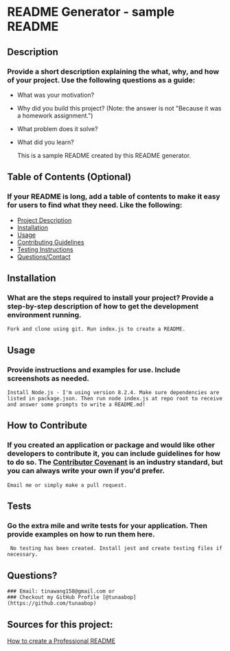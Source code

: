 # README Generator - sample README

  ## Description <a name="description"/>
  
  ### Provide a short description explaining the what, why, and how of your project. Use the following questions as a guide:
  - What was your motivation?
  - Why did you build this project? (Note: the answer is not "Because it was a homework assignment.")
  - What problem does it solve?
  - What did you learn?

    This is a sample README created by this README generator.
  
  ## Table of Contents (Optional)
  ### If your README is long, add a table of contents to make it easy for users to find what they need. Like the following:
  - [Project Description](#description)
  - [Installation](#installation)
  - [Usage](#usage)
  - [Contributing Guidelines](#contribute)
  - [Testing Instructions](#testing)
  - [Questions/Contact](#questions)
  
  
  ## Installation <a name="installation"/>
  ### What are the steps required to install your project? Provide a step-by-step description of how to get the development environment running.
    Fork and clone using git. Run index.js to create a README.
  
  ## Usage  <a name="usage"/>
  ### Provide instructions and examples for use. Include screenshots as needed.
    Install Node.js - I'm using version 8.2.4. Make sure dependencies are listed in package.json. Then run node index.js at repo root to receive and answer some prompts to write a README.md!

  ## How to Contribute <a name="contribute"/>
  ### If you created an application or package and would like other developers to contribute it, you can include guidelines for how to do so. The [Contributor Covenant](https://www.contributor-covenant.org/) is an industry standard, but you can always write your own if you'd prefer.
    Email me or simply make a pull request.
  
  ## Tests <a name="testing"/>
  ### Go the extra mile and write tests for your application. Then provide examples on how to run them here.
     No testing has been created. Install jest and create testing files if necessary.
  
  ## Questions? <a name="questions"/>
    ### Email: tinawang158@gmail.com or
    ### Checkout my GitHub Profile [@tunaabop](https://github.com/tunaabop)

  ## Sources for this project:
  [How to create a Professional README](https://coding-boot-camp.github.io/full-stack/github/professional-readme-guide)
  